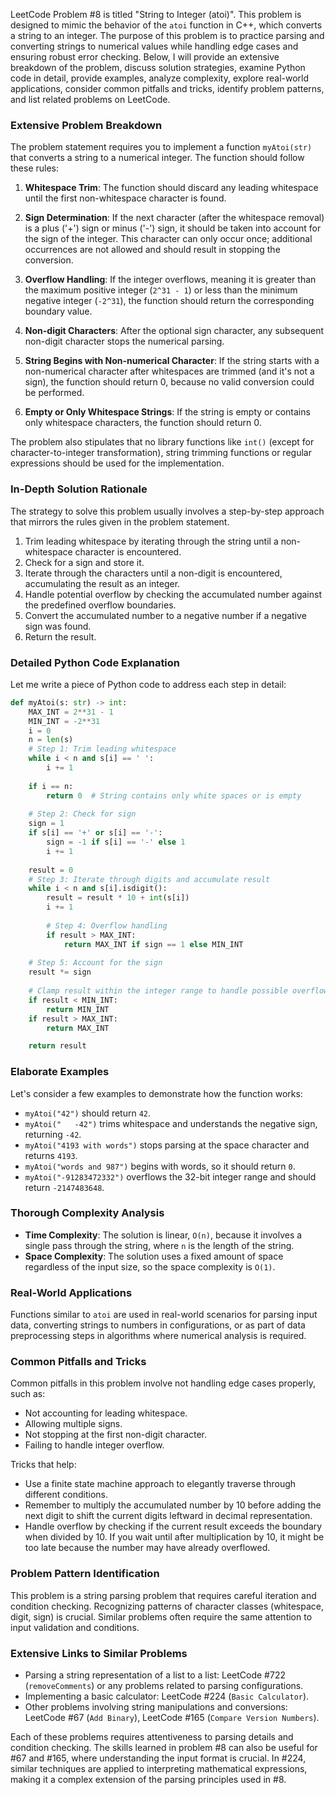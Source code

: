 LeetCode Problem #8 is titled "String to Integer (atoi)". This problem is designed to mimic the behavior of the `atoi` function in C++, which converts a string to an integer. The purpose of this problem is to practice parsing and converting strings to numerical values while handling edge cases and ensuring robust error checking. Below, I will provide an extensive breakdown of the problem, discuss solution strategies, examine Python code in detail, provide examples, analyze complexity, explore real-world applications, consider common pitfalls and tricks, identify problem patterns, and list related problems on LeetCode.

### Extensive Problem Breakdown
The problem statement requires you to implement a function `myAtoi(str)` that converts a string to a numerical integer. The function should follow these rules:

1. **Whitespace Trim**: The function should discard any leading whitespace until the first non-whitespace character is found.

2. **Sign Determination**: If the next character (after the whitespace removal) is a plus ('+') sign or minus ('-') sign, it should be taken into account for the sign of the integer. This character can only occur once; additional occurrences are not allowed and should result in stopping the conversion.

3. **Overflow Handling**: If the integer overflows, meaning it is greater than the maximum positive integer (`2^31 - 1`) or less than the minimum negative integer (`-2^31`), the function should return the corresponding boundary value.

4. **Non-digit Characters**: After the optional sign character, any subsequent non-digit character stops the numerical parsing.

5. **String Begins with Non-numerical Character**: If the string starts with a non-numerical character after whitespaces are trimmed (and it's not a sign), the function should return 0, because no valid conversion could be performed.

6. **Empty or Only Whitespace Strings**: If the string is empty or contains only whitespace characters, the function should return 0.

The problem also stipulates that no library functions like `int()` (except for character-to-integer transformation), string trimming functions or regular expressions should be used for the implementation.

### In-Depth Solution Rationale
The strategy to solve this problem usually involves a step-by-step approach that mirrors the rules given in the problem statement.

1. Trim leading whitespace by iterating through the string until a non-whitespace character is encountered.
2. Check for a sign and store it.
3. Iterate through the characters until a non-digit is encountered, accumulating the result as an integer.
4. Handle potential overflow by checking the accumulated number against the predefined overflow boundaries.
5. Convert the accumulated number to a negative number if a negative sign was found.
6. Return the result.

### Detailed Python Code Explanation
Let me write a piece of Python code to address each step in detail:

```python
def myAtoi(s: str) -> int:
    MAX_INT = 2**31 - 1
    MIN_INT = -2**31
    i = 0
    n = len(s)
    # Step 1: Trim leading whitespace
    while i < n and s[i] == ' ':
        i += 1
    
    if i == n:
        return 0  # String contains only white spaces or is empty
    
    # Step 2: Check for sign
    sign = 1
    if s[i] == '+' or s[i] == '-':
        sign = -1 if s[i] == '-' else 1
        i += 1
    
    result = 0
    # Step 3: Iterate through digits and accumulate result
    while i < n and s[i].isdigit():
        result = result * 10 + int(s[i])
        i += 1
        
        # Step 4: Overflow handling
        if result > MAX_INT:
            return MAX_INT if sign == 1 else MIN_INT
            
    # Step 5: Account for the sign
    result *= sign
    
    # Clamp result within the integer range to handle possible overflow
    if result < MIN_INT:
        return MIN_INT
    if result > MAX_INT:
        return MAX_INT

    return result
```

### Elaborate Examples
Let's consider a few examples to demonstrate how the function works:

- `myAtoi("42")` should return `42`.
- `myAtoi("   -42")` trims whitespace and understands the negative sign, returning `-42`.
- `myAtoi("4193 with words")` stops parsing at the space character and returns `4193`.
- `myAtoi("words and 987")` begins with words, so it should return `0`.
- `myAtoi("-91283472332")` overflows the 32-bit integer range and should return `-2147483648`.

### Thorough Complexity Analysis
- **Time Complexity**: The solution is linear, `O(n)`, because it involves a single pass through the string, where `n` is the length of the string.
- **Space Complexity**: The solution uses a fixed amount of space regardless of the input size, so the space complexity is `O(1)`.

### Real-World Applications
Functions similar to `atoi` are used in real-world scenarios for parsing input data, converting strings to numbers in configurations, or as part of data preprocessing steps in algorithms where numerical analysis is required.

### Common Pitfalls and Tricks
Common pitfalls in this problem involve not handling edge cases properly, such as:
- Not accounting for leading whitespace.
- Allowing multiple signs.
- Not stopping at the first non-digit character.
- Failing to handle integer overflow.

Tricks that help: 
- Use a finite state machine approach to elegantly traverse through different conditions.
- Remember to multiply the accumulated number by 10 before adding the next digit to shift the current digits leftward in decimal representation.
- Handle overflow by checking if the current result exceeds the boundary when divided by 10. If you wait until after multiplication by 10, it might be too late because the number may have already overflowed.

### Problem Pattern Identification
This problem is a string parsing problem that requires careful iteration and condition checking. Recognizing patterns of character classes (whitespace, digit, sign) is crucial. Similar problems often require the same attention to input validation and conditions.

### Extensive Links to Similar Problems
- Parsing a string representation of a list to a list: LeetCode #722 (`removeComments`) or any problems related to parsing configurations.
- Implementing a basic calculator: LeetCode #224 (`Basic Calculator`).
- Other problems involving string manipulations and conversions: LeetCode #67 (`Add Binary`), LeetCode #165 (`Compare Version Numbers`).

Each of these problems requires attentiveness to parsing details and condition checking. The skills learned in problem #8 can also be useful for #67 and #165, where understanding the input format is crucial. In #224, similar techniques are applied to interpreting mathematical expressions, making it a complex extension of the parsing principles used in #8.